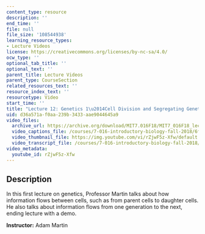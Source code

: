 ```yaml
---
content_type: resource
description: ''
end_time: ''
file: null
file_size: '108544938'
learning_resource_types:
- Lecture Videos
license: https://creativecommons.org/licenses/by-nc-sa/4.0/
ocw_type: ''
optional_tab_title: ''
optional_text: ''
parent_title: Lecture Videos
parent_type: CourseSection
related_resources_text: ''
resource_index_text: ''
resourcetype: Video
start_time: ''
title: "Lecture 12: Genetics 1\u2014Cell Division and Segregating Genetic Material"
uid: d36a571a-f0aa-239b-3433-aae9044645a9
video_files:
  archive_url: https://archive.org/download/MIT7.016F18/MIT7_016F18_lec12_300k.mp4
  video_captions_file: /courses/7-016-introductory-biology-fall-2018/6f23b0ba46d85cfdb4e93722433e07f0_rZjwF5z-Xfw.vtt
  video_thumbnail_file: https://img.youtube.com/vi/rZjwF5z-Xfw/default.jpg
  video_transcript_file: /courses/7-016-introductory-biology-fall-2018/4574b09a7e816142ac5ccdf8a2183572_rZjwF5z-Xfw.pdf
video_metadata:
  youtube_id: rZjwF5z-Xfw
---
```


Description
-----------

In this first lecture on genetics, Professor Martin talks about how information flows between cells, such as from parent cells to daughter cells. He also talks about information flows from one generation to the next, ending lecture with a demo.

**Instructor:** Adam Martin

